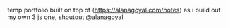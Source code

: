 temp portfolio built on top of (https://alanagoyal.com/notes) as i build out my own 3 js one, shoutout @alanagoyal 

